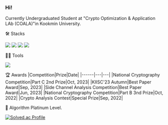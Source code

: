 ### Hi!

Currently Undergraduated Student at "Crypto Optimization & Application LAb (COALA)"in Kookmin University.

🛠️ Stacks

<img src="https://img.shields.io/badge/Assembly-007AAC?style=flat-square&logo=Assembly&logoColor=black"/>  <img src="https://img.shields.io/badge/C-A8B9CC?style=flat-square&logo=C&logoColor=black"/> <img src="https://img.shields.io/badge/RISCV-283272?style=flat-square&logo=RISC-V&logoColor=black"/> <img src="https://img.shields.io/badge/Python-3766AB?style=flat-square&logo=Python&logoColor=white"/> 

💪🏼 Tools 

<img src="https://img.shields.io/badge/Visual Studio Code-007ACC?style=flat-square&logo=Visual Studio Code&logoColor=white"/> 

🏆 Awards
|Competition|Prize|Date|
|------|---|---|
|National Cryptography Competition|Part C 2nd Prize|Oct, 2023|
|KIISC'23 Autumn|Best Paper Award|Sep, 2023|
|Side Channel Analysis Competition|Best Paper Award|Jun, 2023|
|National Cryptography Competition|Part B 3nd Prize|Oct, 2022|
|Crypto Analysis Contest|Special Prize|Sep, 2022|

🏅 Algorithm Platinum Level. 

[![Solved.ac Profile](http://mazassumnida.wtf/api/v2/generate_badge?boj=mike0726)](https://solved.ac/mike0726/)  
